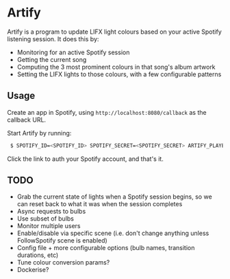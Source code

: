 # Artify

Artify is a program to update LIFX light colours based on your active Spotify listening session. It does this by:

- Monitoring for an active Spotify session
- Getting the current song
- Computing the 3 most prominent colours in that song's album artwork
- Setting the LIFX lights to those colours, with a few configurable patterns

## Usage

Create an app in Spotify, using `http://localhost:8080/callback` as the callback URL.

Start Artify by running:

```bash
 $ SPOTIFY_ID=<SPOTIFY_ID> SPOTIFY_SECRET=<SPOTIFY_SECRET> ARTIFY_PLAYER_DEVICE=<NAME_OF_SPOTIFY_LISTENING_DEVICE> ARTIFY_SCENE_NAME=<OPTIONAL: INSIDETOOUT|BLENDED> go run .
```

Click the link to auth your Spotify account, and that's it.

## TODO

- Grab the current state of lights when a Spotify session begins, so we can reset back to what it was when the session completes
- Async requests to bulbs
- Use subset of bulbs
- Monitor multiple users
- Enable/disable via specific scene (i.e. don't change anything unless FollowSpotify scene is enabled)
- Config file + more configurable options (bulb names, transition durations, etc)
- Tune colour conversion params?
- Dockerise?

